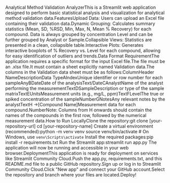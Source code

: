 Analytical Method Validation AnalyzerThis is a Streamlit web application designed to perform basic statistical analysis and visualization for analytical method validation data.FeaturesUpload Data: Users can upload an Excel file containing their validation data.Dynamic Grouping: Calculates summary statistics (Mean, SD, %RSD, Min, Max, N, Mean % Recovery) for each compound. Data is always grouped by concentration Level and can be further grouped by Analyst or Sample.Collapsible Views: Statistics are presented in a clean, collapsible table.Interactive Plots: Generates interactive boxplots of % Recovery vs. Level for each compound, allowing for easy identification of outliers and trends.Data Format RequirementThe application requires a specific format for the input Excel file.The file must be an .xlsx file.It must contain a sheet explicitly named Validation data.The columns in the Validation data sheet must be as follows:ColumnHeader NameDescriptionData TypeAIndexUnique identifier or row number for each sampleAnyBDateDate of the analysisText/DateCAnalystName of the analyst performing the measurementTextDSampleDescription or type of the sample matrixTextEUnitsMeasurement units (e.g., mg/L, ppm)TextFLevelThe true or spiked concentration of the sampleNumberGNotesAny relevant notes by the analystTextH ->[Compound Name]Measurement data for each compound.NumberNote: Columns from H onwards should contain the names of the compounds in the first row, followed by the numerical measurement data.How to Run LocallyClone the repository:git clone [your-repository-url]
cd [your-repository-name]
Create a virtual environment (recommended):python -m venv venv
source venv/bin/activate  # On Windows, use `venv\Scripts\activate`
Install the required packages:pip install -r requirements.txt
Run the Streamlit app:streamlit run app.py
The application will now be running and accessible in your web browser.DeploymentThis application is ready for deployment on services like Streamlit Community Cloud.Push the app.py, requirements.txt, and this README.md file to a public GitHub repository.Sign up or log in to Streamlit Community Cloud.Click "New app" and connect your GitHub account.Select the repository and branch where your files are located.Deploy!
